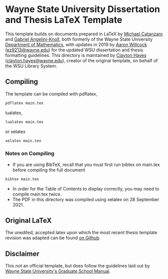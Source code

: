 ﻿# Wayne State University Dissertation and Thesis LaTeX Template

This template builds on documents prepared in LaTeX by [Michael Catanzaro](https://faculty.sites.iastate.edu/mjcatanz/) and [Gabriel Angelini-Knoll](https://www.gangeliniknoll.com/), both formerly of the Wayne State University [Department of Mathematics](http://www.clas.wayne.edu/math/), with updates in 2019 by [Aaron Willcock](https://www.linkedin.com/in/aaronwillcock/) (ez9213@wayne.edu) for the updated WSU dissertation and thesis formatting guidelines.
This directory is maintained by [Clayton Hayes](https://library.wayne.edu/info/staff-directory/as6348) (clayton.hayes@wayne.edu), creator of the original template, on behalf of the WSU Library System.

## Compiling
The template can be compiled with pdflatex,
```sh
pdflatex main.tex
```
lualatex,
```sh
lualatex main.tex
```
or xelatex
```sh
xelatex main.tex
```

### Notes on Compiling
* If you are using BibTeX, recall that you must first run bibtex on main.tex before compiling the full document
```sh
bibtex main.tex
```
* In order for the Table of Contents to display correctly, you may need to compile main.tex twice.
* The PDF in this directory was compiled using xelatex on 28 September 2021.

## Original LaTeX
The unedited, accepted latex upon which the most recent thesis template revision was adapted can be found [on Github](https://github.com/aarontwillcock/wsu-ms-cs-tufc).

## Disclaimer
This not an official template, but does follow the guidelines laid out by [Wayne State University's Graduate School Manual](https://gradschool.wayne.edu/phd/complete_format_guidelines_6_2012.pdf).
